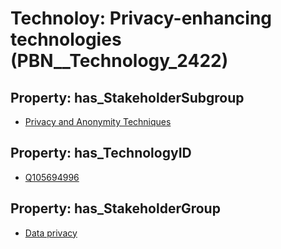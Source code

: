 # Technoloy: __Privacy-enhancing technologies__ (PBN__Technology_2422)

## Property: has_StakeholderSubgroup

* [Privacy and Anonymity Techniques](PBN__TechSubgroup_139)

## Property: has_TechnologyID

* [Q105694996](Q105694996)

## Property: has_StakeholderGroup

* [Data privacy](PBN__TechGroup_5)

